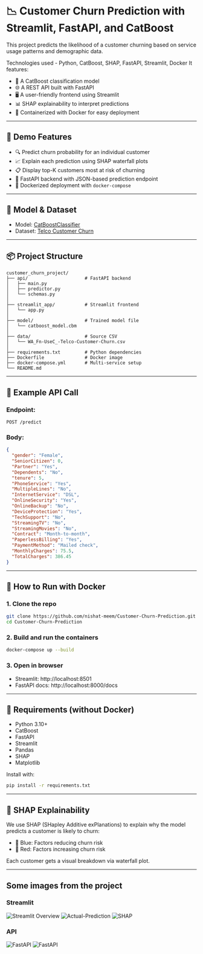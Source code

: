 # 📉 Customer Churn Prediction with Streamlit, FastAPI, and CatBoost

This project predicts the likelihood of a customer churning based on service usage patterns and demographic data.

Technologies used - Python, CatBoost, SHAP, FastAPI, Streamlit, Docker
It features:

- 🧠 A CatBoost classification model
- 🌐 A REST API built with FastAPI
- 🖥️ A user-friendly frontend using Streamlit
- 📊 SHAP explainability to interpret predictions
- 🐳 Containerized with Docker for easy deployment

---

## 🚀 Demo Features

- 🔍 Predict churn probability for an individual customer
- 📈 Explain each prediction using SHAP waterfall plots
- 📋 Display top-K customers most at risk of churning
- 🧠 FastAPI backend with JSON-based prediction endpoint
- 🐳 Dockerized deployment with `docker-compose`

---

## 🧠 Model & Dataset

- Model: [CatBoostClassifier](https://catboost.ai)
- Dataset: [Telco Customer Churn](https://www.kaggle.com/datasets/blastchar/telco-customer-churn)

---

## 📦 Project Structure

```
customer_churn_project/
├── api/                     # FastAPI backend
│   ├── main.py
│   ├── predictor.py
│   └── schemas.py
│
├── streamlit_app/           # Streamlit frontend
│   └── app.py
│
├── model/                   # Trained model file
│   └── catboost_model.cbm
│
├── data/                    # Source CSV
│   └── WA_Fn-UseC_-Telco-Customer-Churn.csv
│
├── requirements.txt         # Python dependencies
├── Dockerfile               # Docker image
├── docker-compose.yml       # Multi-service setup
└── README.md
```

---

## 🧪 Example API Call

### Endpoint:
```
POST /predict
```

### Body:
```json
{
  "gender": "Female",
  "SeniorCitizen": 0,
  "Partner": "Yes",
  "Dependents": "No",
  "tenure": 5,
  "PhoneService": "Yes",
  "MultipleLines": "No",
  "InternetService": "DSL",
  "OnlineSecurity": "Yes",
  "OnlineBackup": "No",
  "DeviceProtection": "Yes",
  "TechSupport": "No",
  "StreamingTV": "No",
  "StreamingMovies": "No",
  "Contract": "Month-to-month",
  "PaperlessBilling": "Yes",
  "PaymentMethod": "Mailed check",
  "MonthlyCharges": 75.5,
  "TotalCharges": 386.45
}
```

---

## 🐳 How to Run with Docker

### 1. Clone the repo
```bash
git clone https://github.com/nishat-meem/Customer-Churn-Prediction.git
cd Customer-Churn-Prediction
```

### 2. Build and run the containers
```bash
docker-compose up --build
```

### 3. Open in browser
- Streamlit: http://localhost:8501
- FastAPI docs: http://localhost:8000/docs

---

## 📌 Requirements (without Docker)

- Python 3.10+
- CatBoost
- FastAPI
- Streamlit
- Pandas
- SHAP
- Matplotlib

Install with:

```bash
pip install -r requirements.txt
```

---

## 🧠 SHAP Explainability

We use SHAP (SHapley Additive exPlanations) to explain why the model predicts a customer is likely to churn:

- 🔵 Blue: Factors reducing churn risk
- 🔴 Red: Factors increasing churn risk

Each customer gets a visual breakdown via waterfall plot.

---

## Some images from the project
### Streamlit
![Streamlit Overview](photos/streamlit1.png)
![Actual-Prediction](photos/streamlit2.png)
![SHAP](photos/SHAP.png)
### API
![FastAPI](photos/fastapi1.png)
![FastAPI](photos/fastapi2.png)

